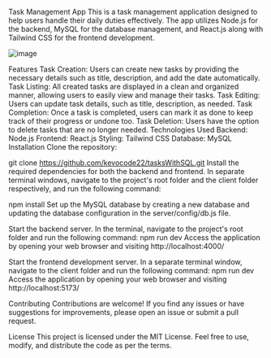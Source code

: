 Task Management App
This is a task management application designed to help users handle their daily duties effectively. The app utilizes Node.js for the backend, MySQL for the database management, and React.js along with Tailwind CSS for the frontend development.

![image](https://github.com/kevocode22/tasksWithSQL/assets/98836786/dd6a963a-4f17-4778-ba3f-cba1662a3a75)


Features
Task Creation: Users can create new tasks by providing the necessary details such as title, description, and add the date automatically.
Task Listing: All created tasks are displayed in a clean and organized manner, allowing users to easily view and manage their tasks.
Task Editing: Users can update task details, such as title, description, as needed.
Task Completion: Once a task is completed, users can mark it as done to keep track of their progress or undone too.
Task Deletion: Users have the option to delete tasks that are no longer needed.
Technologies Used
Backend: Node.js
Frontend: React.js
Styling: Tailwind CSS
Database: MySQL
Installation
Clone the repository:


git clone https://github.com/kevocode22/tasksWithSQL.git
Install the required dependencies for both the backend and frontend. In separate terminal windows, navigate to the project's root folder and the client folder respectively, and run the following command:

npm install
Set up the MySQL database by creating a new database and updating the database configuration in the server/config/db.js file.

Start the backend server. In the terminal, navigate to the project's root folder and run the following command:
npm run dev
Access the application by opening your web browser and visiting http://localhost:4000/


Start the frontend development server. In a separate terminal window, navigate to the client folder and run the following command:
npm run dev
Access the application by opening your web browser and visiting http://localhost:5173/

Contributing
Contributions are welcome! If you find any issues or have suggestions for improvements, please open an issue or submit a pull request.

License
This project is licensed under the MIT License. Feel free to use, modify, and distribute the code as per the terms.
